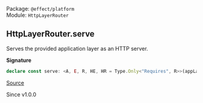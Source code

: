 Package: `@effect/platform`<br />
Module: `HttpLayerRouter`<br />

## HttpLayerRouter.serve

Serves the provided application layer as an HTTP server.

**Signature**

```ts
declare const serve: <A, E, R, HE, HR = Type.Only<"Requires", R>>(appLayer: Layer.Layer<A, E, R>, options?: { readonly routerConfig?: Partial<FindMyWay.RouterConfig> | undefined; readonly disableLogger?: boolean | undefined; readonly disableListenLog?: boolean; readonly middleware?: (effect: Effect.Effect<HttpServerResponse.HttpServerResponse, Type.Only<"Error", R> | HttpServerError.RouteNotFound, Scope.Scope | HttpServerRequest.HttpServerRequest | Type.Only<"Requires", R>>) => Effect.Effect<HttpServerResponse.HttpServerResponse, HE, HR>; }) => Layer.Layer<never, Type.Without<E>, HttpServer.HttpServer | Exclude<Type.Without<R> | Exclude<HR, Provided>, HttpRouter>>
```

[Source](https://github.com/Effect-TS/effect/tree/main/packages/platform/src/HttpLayerRouter.ts#L877)

Since v1.0.0